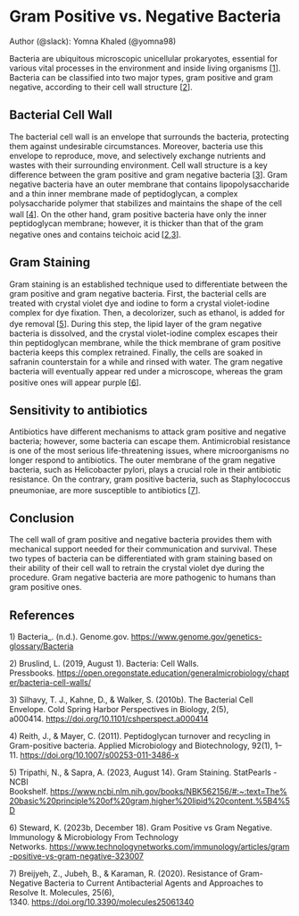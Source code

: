 # **Gram Positive vs. Negative Bacteria**

Author (@slack): Yomna Khaled (@yomna98)

Bacteria are ubiquitous microscopic unicellular prokaryotes, essential for various vital processes in the environment and inside living organisms \[[1](https://www.genome.gov/genetics-glossary/Bacteria)]. Bacteria can be classified into two major types, gram positive and gram negative, according to their cell wall structure \[[2](https://open.oregonstate.education/generalmicrobiology/chapter/bacteria-cell-walls/)].

## **Bacterial Cell Wall**

The bacterial cell wall is an envelope that surrounds the bacteria, protecting them against undesirable circumstances. Moreover, bacteria use this envelope to reproduce, move, and selectively exchange nutrients and wastes with their surrounding environment. Cell wall structure is a key difference between the gram positive and gram negative bacteria \[[3](https://doi.org/10.1101/cshperspect.a000414)]. Gram negative bacteria have an outer membrane that contains lipopolysaccharide and a thin inner membrane made of peptidoglycan, a complex polysaccharide polymer that stabilizes and maintains the shape of the cell wall<sup> </sup>\[[4](https://doi.org/10.1007/s00253-011-3486-x)]. On the other hand, gram positive bacteria have only the inner peptidoglycan membrane; however, it is thicker than that of the gram negative ones and contains teichoic acid<sup> </sup>\[[2](https://open.oregonstate.education/generalmicrobiology/chapter/bacteria-cell-walls/),[3](https://doi.org/10.1101/cshperspect.a000414)].

## **Gram Staining**

Gram staining is an established technique used to differentiate between the gram positive and gram negative bacteria. First, the bacterial cells are treated with crystal violet dye and iodine to form a crystal violet-iodine complex for dye fixation. Then, a decolorizer, such as ethanol, is added for dye removal<sup> </sup>\[[5](https://www.ncbi.nlm.nih.gov/books/NBK562156/#:~:text=The%20basic%20principle%20of%20gram,higher%20lipid%20content.%5B4%5D)]. During this step, the lipid layer of the gram negative bacteria is dissolved, and the crystal violet-iodine complex escapes their thin peptidoglycan membrane, while the thick membrane of gram positive bacteria keeps this complex retrained. Finally, the cells are soaked in safranin counterstain for a while and rinsed with water. The gram negative bacteria will eventually appear red under a microscope, whereas the gram positive ones will appear purple<sup> </sup>\[[6](https://www.technologynetworks.com/immunology/articles/gram-positive-vs-gram-negative-323007)].

## **Sensitivity to antibiotics**

Antibiotics have different mechanisms to attack gram positive and negative bacteria; however, some bacteria can escape them. Antimicrobial resistance is one of the most serious life-threatening issues, where microorganisms no longer respond to antibiotics. The outer membrane of the gram negative bacteria, such as Helicobacter pylori, plays a crucial role in their antibiotic resistance. On the contrary, gram positive bacteria, such as Staphylococcus pneumoniae, are more susceptible to antibiotics<sup> </sup>\[[7](https://doi.org/10.3390/molecules25061340)].

## **Conclusion**

The cell wall of gram positive and negative bacteria provides them with mechanical support needed for their communication and survival. These two types of bacteria can be differentiated with gram staining based on their ability of their cell wall to retrain the crystal violet dye during the procedure. Gram negative bacteria are more pathogenic to humans than gram positive ones.

## **References**

1) Bacteria_. (n.d.). Genome.gov. <https://www.genome.gov/genetics-glossary/Bacteria>

2) Bruslind, L. (2019, August 1). Bacteria: Cell Walls. Pressbooks. <https://open.oregonstate.education/generalmicrobiology/chapter/bacteria-cell-walls/>

3) Silhavy, T. J., Kahne, D., & Walker, S. (2010b). The Bacterial Cell Envelope. Cold Spring Harbor Perspectives in Biology, 2(5), 
a000414. <https://doi.org/10.1101/cshperspect.a000414>

4) Reith, J., & Mayer, C. (2011). Peptidoglycan turnover and recycling in Gram-positive bacteria. Applied Microbiology and Biotechnology, 92(1), 1–11. <https://doi.org/10.1007/s00253-011-3486-x>

5) Tripathi, N., & Sapra, A. (2023, August 14). Gram Staining. StatPearls - NCBI Bookshelf. <https://www.ncbi.nlm.nih.gov/books/NBK562156/#:~:text=The%20basic%20principle%20of%20gram,higher%20lipid%20content.%5B4%5D>

6) Steward, K. (2023b, December 18). Gram Positive vs Gram Negative. Immunology & Microbiology From Technology Networks. <https://www.technologynetworks.com/immunology/articles/gram-positive-vs-gram-negative-323007>

7) Breijyeh, Z., Jubeh, B., & Karaman, R. (2020). Resistance of Gram-Negative Bacteria to Current Antibacterial Agents and Approaches to Resolve It. Molecules, 25(6), 1340. <https://doi.org/10.3390/molecules25061340>

